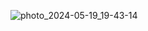 ![photo_2024-05-19_19-43-14](https://github.com/WallferJDI/KutseharidiusKeskusBot/assets/72191421/f582dfcf-1635-473e-8977-73161234e8a6)
